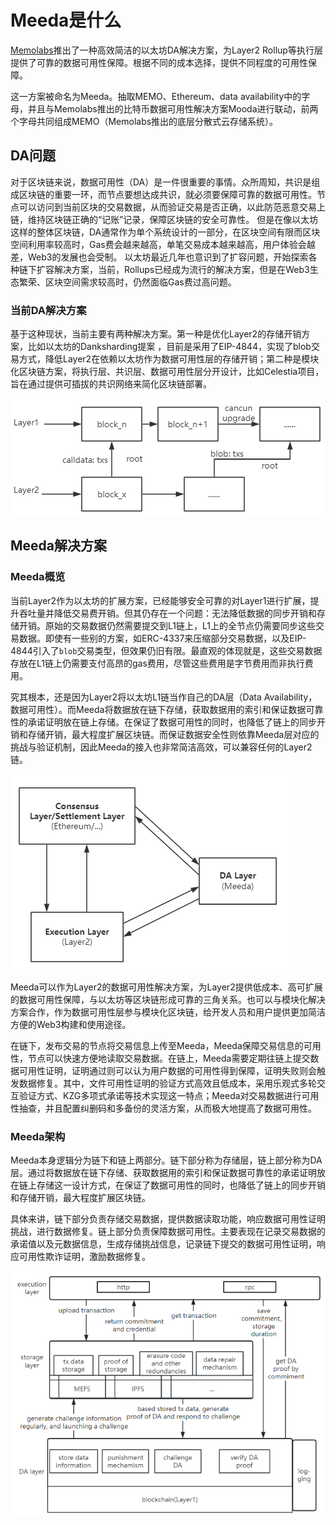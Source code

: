# Meeda是什么

[Memolabs](https://memolabs.org/)推出了一种高效简洁的以太坊DA解决方案，为Layer2 Rollup等执行层提供了可靠的数据可用性保障。根据不同的成本选择，提供不同程度的可用性保障。

这一方案被命名为Meeda。抽取MEMO、Ethereum、data availability中的字母，并且与Memolabs推出的比特币数据可用性解决方案Mooda进行联动，前两个字母共同组成MEMO（Memolabs推出的底层分散式云存储系统）。

## DA问题

对于区块链来说，数据可用性（DA）是一件很重要的事情。众所周知，共识是组成区块链的重要一环，而节点要想达成共识，就必须要保障可靠的数据可用性。节点可以访问到当前区块的交易数据，从而验证交易是否正确，以此防范恶意交易上链，维持区块链正确的“记账”记录，保障区块链的安全可靠性。
但是在像以太坊这样的整体区块链，DA通常作为单个系统设计的一部分，在区块空间有限而区块空间利用率较高时，Gas费会越来越高，单笔交易成本越来越高，用户体验会越差，Web3的发展也会受制。
以太坊最近几年也意识到了扩容问题，开始探索各种链下扩容解决方案，当前，Rollups已经成为流行的解决方案，但是在Web3生态繁荣、区块空间需求较高时，仍然面临Gas费过高问题。

### 当前DA解决方案

基于这种现状，当前主要有两种解决方案。第一种是优化Layer2的存储开销方案，比如以太坊的Danksharding提案 ，目前是采用了EIP-4844，实现了blob交易方式，降低Layer2在依赖以太坊作为数据可用性层的存储开销；第二种是模块化区块链方案，将执行层、共识层、数据可用性层分开设计，比如Celestia项目，旨在通过提供可插拔的共识网络来简化区块链部署。

<img src="../../images/now-resolve-method.png" title="" alt="" data-align="center">

## Meeda解决方案

### Meeda概览

当前Layer2作为以太坊的扩展方案，已经能够安全可靠的对Layer1进行扩展，提升吞吐量并降低交易费开销。但其仍存在一个问题：无法降低数据的同步开销和存储开销。原始的交易数据仍然需要提交到L1链上，L1上的全节点仍需要同步这些交易数据。即使有一些别的方案，如ERC-4337来压缩部分交易数据，以及EIP-4844引入了`blob`交易类型，但效果仍旧有限。最直观的体现就是，这些交易数据存放在L1链上仍需要支付高昂的gas费用，尽管这些费用是字节费用而非执行费用。

究其根本，还是因为Layer2将以太坊L1链当作自己的DA层（Data Availability，数据可用性）。而Meeda将数据放在链下存储，获取数据用的索引和保证数据可靠性的承诺证明放在链上存储。在保证了数据可用性的同时，也降低了链上的同步开销和存储开销，最大程度扩展区块链。而保证数据安全性则依靠Meeda层对应的挑战与验证机制，因此Meeda的接入也非常简洁高效，可以兼容任何的Layer2链。

<img src="../../images/structure.png" title="" alt="" data-align="center">

Meeda可以作为Layer2的数据可用性解决方案，为Layer2提供低成本、高可扩展的数据可用性保障，与以太坊等区块链形成可靠的三角关系。也可以与模块化解决方案合作，作为数据可用性层参与模块化区块链，给开发人员和用户提供更加简洁方便的Web3构建和使用途径。

在链下，发布交易的节点将交易信息上传至Meeda，Meeda保障交易信息的可用性，节点可以快速方便地读取交易数据。在链上，Meeda需要定期往链上提交数据可用性证明，证明通过则可以认为用户数据的可用性得到保障，证明失败则会触发数据修复。其中，文件可用性证明的验证方式高效且低成本，采用乐观式多轮交互验证方式、KZG多项式承诺等技术实现这一特点；Meeda对交易数据进行可用性抽查，并且配置纠删码和多备份的灵活方案，从而极大地提高了数据可用性。

### Meeda架构

Meeda本身逻辑分为链下和链上两部分。链下部分称为存储层，链上部分称为DA层。通过将数据放在链下存储、获取数据用的索引和保证数据可靠性的承诺证明放在链上存储这一设计方式，在保证了数据可用性的同时，也降低了链上的同步开销和存储开销，最大程度扩展区块链。

具体来讲，链下部分负责存储交易数据，提供数据读取功能，响应数据可用性证明挑战，进行数据修复。链上部分负责保障数据可用性。主要表现在记录交易数据的承诺值以及元数据信息，生成存储挑战信息，记录链下提交的数据可用性证明，响应可用性欺诈证明，激励数据修复。

<img src="../../images/da-structure.png" title="" alt="" data-align="center">
